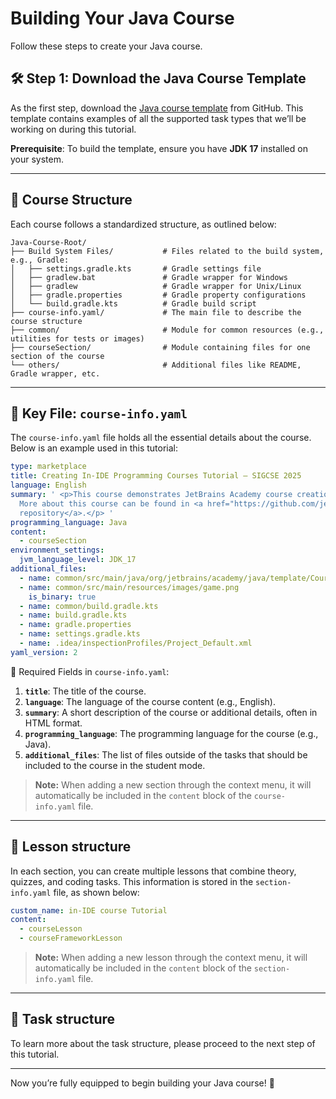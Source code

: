 # Building Your Java Course

Follow these steps to create your Java course.

## 🛠 Step 1: Download the Java Course Template

As the first step, download the [Java course template](https://github.com/jetbrains-academy/java-course-template/tree/main) from GitHub. 
This template contains examples of all the supported task types that we’ll be working on during this tutorial.

**Prerequisite**: To build the template, ensure you have **JDK 17** installed on your system.

---

## 📂 Course Structure

Each course follows a standardized structure, as outlined below:


```
Java-Course-Root/
├── Build System Files/           # Files related to the build system, e.g., Gradle:
│   ├── settings.gradle.kts       # Gradle settings file  
│   ├── gradlew.bat               # Gradle wrapper for Windows  
│   ├── gradlew                   # Gradle wrapper for Unix/Linux  
│   ├── gradle.properties         # Gradle property configurations  
│   └── build.gradle.kts          # Gradle build script  
├── course-info.yaml/             # The main file to describe the course structure  
├── common/                       # Module for common resources (e.g., utilities for tests or images)  
├── courseSection/                # Module containing files for one section of the course  
└── others/                       # Additional files like README, Gradle wrapper, etc.
```


---

## 📜 Key File: `course-info.yaml`

The `course-info.yaml` file holds all the essential details about the course. Below is an example used in this tutorial:


```yaml  
type: marketplace
title: Creating In-IDE Programming Courses Tutorial – SIGCSE 2025
language: English
summary: ' <p>This course demonstrates JetBrains Academy course creation process.
  More about this course can be found in <a href="https://github.com/jetbrains-academy/sigcse-2025-in-ide-tutorial/tree/main/Part1-Creating-In-IDE-Course">this
  repository</a>.</p> '
programming_language: Java
content:
  - courseSection
environment_settings:
  jvm_language_level: JDK_17
additional_files:
  - name: common/src/main/java/org/jetbrains/academy/java/template/CourseUtils.java
  - name: common/src/main/resources/images/game.png
    is_binary: true
  - name: common/build.gradle.kts
  - name: build.gradle.kts
  - name: gradle.properties
  - name: settings.gradle.kts
  - name: .idea/inspectionProfiles/Project_Default.xml
yaml_version: 2
```



🔑 Required Fields in `course-info.yaml`:

1. **`title`**: The title of the course.
2. **`language`**: The language of the course content (e.g., English).
3. **`summary`**: A short description of the course or additional details, often in HTML format.
4. **`programming_language`**: The programming language for the course (e.g., Java).
5. **`additional_files`**: The list of files outside of the tasks that should be included to the course in the student mode.

> **Note:** When adding a new section through the context menu, it will automatically be included in the `content` block of the `course-info.yaml` file.  
 
---

## 📂 Lesson structure

In each section, you can create multiple lessons that combine theory, quizzes, and coding tasks. 
This information is stored in the `section-info.yaml` file, as shown below:

```yaml
custom_name: in-IDE course Tutorial
content:
  - courseLesson
  - courseFrameworkLesson
```

> **Note:** When adding a new lesson through the context menu, it will automatically be included in the `content` block of the `section-info.yaml` file.  

---

## 📂 Task structure 

To learn more about the task structure, please proceed to the next step of this tutorial.

---  

Now you’re fully equipped to begin building your Java course! 🎉   
 